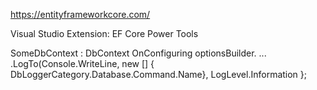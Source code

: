 https://entityframeworkcore.com/

Visual Studio Extension: EF Core Power Tools

SomeDbContext : DbContext
OnConfiguring
optionsBuilder. ...
.LogTo(Console.WriteLine, new [] { DbLoggerCategory.Database.Command.Name}, LogLevel.Information };

